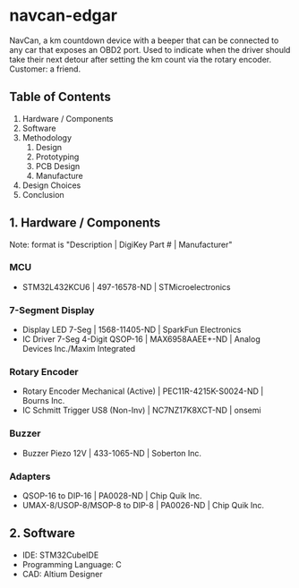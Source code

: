 # navcan-edgar
NavCan, a km countdown device with a beeper that can be connected to any car that exposes an OBD2 port. Used to indicate when the driver should take their next detour after setting the km count via the rotary encoder. Customer: a friend.

## Table of Contents

1. Hardware / Components
2. Software
3. Methodology
    1. Design
    2. Prototyping
    3. PCB Design
    4. Manufacture
4. Design Choices
5. Conclusion

## 1. Hardware / Components 
Note: format is "Description | DigiKey Part # | Manufacturer"
### MCU
- STM32L432KCU6 | 497-16578-ND | STMicroelectronics
### 7-Segment Display
- Display LED 7-Seg | 1568-11405-ND | SparkFun Electronics
- IC Driver 7-Seg 4-Digit QSOP-16 | MAX6958AAEE+-ND | Analog Devices Inc./Maxim Integrated
### Rotary Encoder
- Rotary Encoder Mechanical (Active) | PEC11R-4215K-S0024-ND | Bourns Inc.
- IC Schmitt Trigger US8 (Non-Inv) | NC7NZ17K8XCT-ND | onsemi
### Buzzer
- Buzzer Piezo 12V | 433-1065-ND | Soberton Inc.
### Adapters
- QSOP-16 to DIP-16 | PA0028-ND | Chip Quik Inc.
- UMAX-8/USOP-8/MSOP-8 to DIP-8 | PA0026-ND | Chip Quik Inc.
## 2. Software
- IDE: STM32CubeIDE
- Programming Language: C
- CAD: Altium Designer
